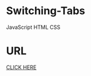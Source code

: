 # Switching-Tabs
JavaScript HTML CSS

# URL
[CLICK HERE](https://mousumimalik.github.io/Switching-Tabs/)
